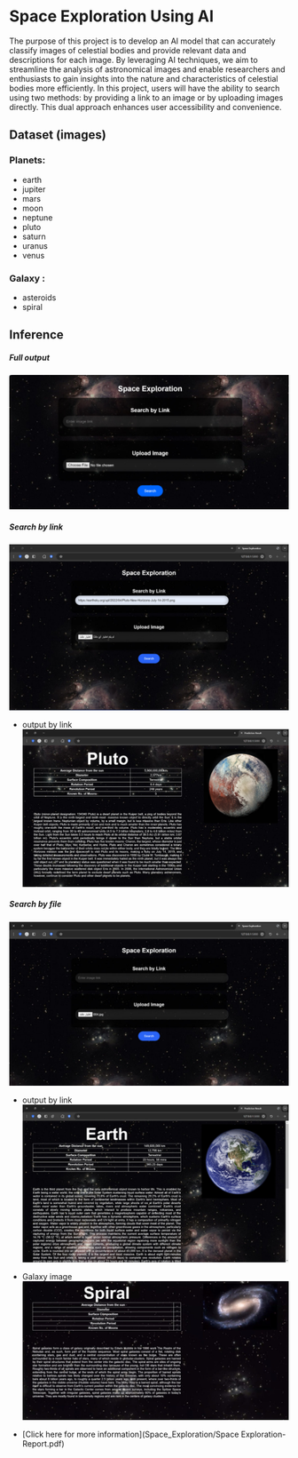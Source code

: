 
# Space Exploration Using AI 

The purpose of this project is to develop an AI model that can accurately classify images of celestial bodies and provide relevant data and descriptions for each image. By leveraging AI techniques, we aim to streamline the analysis of astronomical images and enable researchers and enthusiasts to gain insights into the nature and characteristics of celestial bodies more efficiently. In this project, users will have the ability to search using two methods: by providing a link to an image or by uploading images directly. This dual approach enhances user accessibility and convenience.

## Dataset (images)
### Planets:
- earth
- jupiter
- mars
- moon
- neptune
- pluto
- saturn
- uranus
- venus
  
### Galaxy : 
- asteroids
- spiral

## Inference
##### Full output 
![Alt Text](images\output.jpg)
##### Search by link 
![Alt Text](images\link.jpg)
- output by link 
![Alt Text](images\outputlike.jpg)

##### Search by file
![Alt Text](images\file.jpg)
- output by link 
![Alt Text](images\outputfile.jpg)

- Galaxy image  
![Alt Text](images\galaxy.jpg)


- [Click here for more information](Space_Exploration/Space Exploration-Report.pdf)

